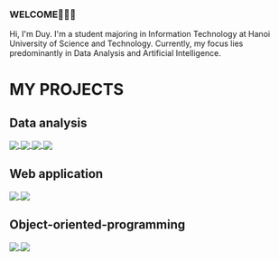 ### WELCOME👋👋👋
Hi, I'm Duy. I'm a student majoring in Information Technology at Hanoi University of Science and Technology. Currently, my focus lies predominantly in Data Analysis and Artificial Intelligence.<br>

# MY PROJECTS  

## Data analysis
<a href="https://github.com/ncduy03/vietnamese_graduation_exam">
  <img align="center" src="https://github-readme-stats.anuraghazra1.vercel.app/api/pin/?username=ncduy03&repo=vietnamese_graduation_exam&theme=great-gatsby" />
</a>

<a href="https://github.com/ncduy03/cinema_data_analytics">
  <img align="center" src="https://github-readme-stats.anuraghazra1.vercel.app/api/pin/?username=ncduy03&repo=cinema_data_analytics&theme=great-gatsby" />
</a>

<a href="https://github.com/ncduy03/charity_fund_statement">
  <img align="center" src="https://github-readme-stats.anuraghazra1.vercel.app/api/pin/?username=ncduy03&repo=charity_fund_statement&theme=midnight-purple" />
</a>

<a href="https://github.com/ncduy03/spotify">
  <img align="center" src="https://github-readme-stats.anuraghazra1.vercel.app/api/pin/?username=ncduy03&repo=spotify&theme=midnight-purple" />
</a>
<!--
<a href="https://github.com/ncduy03/chess_players_data">
  <img align="center" src="https://github-readme-stats.anuraghazra1.vercel.app/api/pin/?username=ncduy03&repo=chess_players_data&theme=midnight-purple" />
</a>

<a href="https://github.com/ncduy03/pokemon_crawl_data">
  <img align="center" src="https://github-readme-stats.anuraghazra1.vercel.app/api/pin/?username=ncduy03&repo=pokemon_crawl_data&theme=midnight-purple" />
</a>
-->

## Web application
<a href="https://github.com/ncduy03/media_store">
  <img align="center" src="https://github-readme-stats.anuraghazra1.vercel.app/api/pin/?username=ncduy03&repo=media_store&theme=midnight-purple" />
</a>

<a href="https://github.com/ncduy03/children_clothes_shop_dbms">
  <img align="center" src="https://github-readme-stats.anuraghazra1.vercel.app/api/pin/?username=ncduy03&repo=children_clothes_shop_DBMS&theme=midnight-purple" />
</a>


## Object-oriented-programming
<a href="https://github.com/ncduy03/oop_history_library">
  <img align="center" src="https://github-readme-stats.anuraghazra1.vercel.app/api/pin/?username=ncduy03&repo=oop_history_library&theme=midnight-purple" />
</a>

<a href="https://github.com/ncduy03/blockchain_proof_of_stake">
  <img align="center" src="https://github-readme-stats.anuraghazra1.vercel.app/api/pin/?username=ncduy03&repo=blockchain_proof_of_stake&theme=midnight-purple" />
</a>


<!--
## Operating system
<a href="https://github.com/ncduy03/os_page_replacement">
  <img align="center" src="https://github-readme-stats.anuraghazra1.vercel.app/api/pin/?username=ncduy03&repo=os_page_replacement&theme=great-gatsby" />
</a>

## Front-End
<a href="https://github.com/ncduy03/starbucks_homepage">
  <img align="center" src="https://github-readme-stats.anuraghazra1.vercel.app/api/pin/?username=ncduy03&repo=starbucks_homepage&theme=great-gatsby" />
</a>
-->


